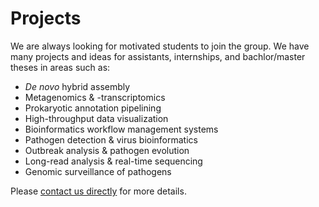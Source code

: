 # Projects

We are always looking for motivated students to join the group. We have many projects and ideas for assistants, internships, and bachlor/master theses in areas such as:

* _De novo_ hybrid assembly
* Metagenomics & -transcriptomics
* Prokaryotic annotation pipelining
* High-throughput data visualization
* Bioinformatics workflow management systems
* Pathogen detection & virus bioinformatics
* Outbreak analysis & pathogen evolution
* Long-read analysis & real-time sequencing
* Genomic surveillance of pathogens


Please [contact us directly](team.md) for more details.